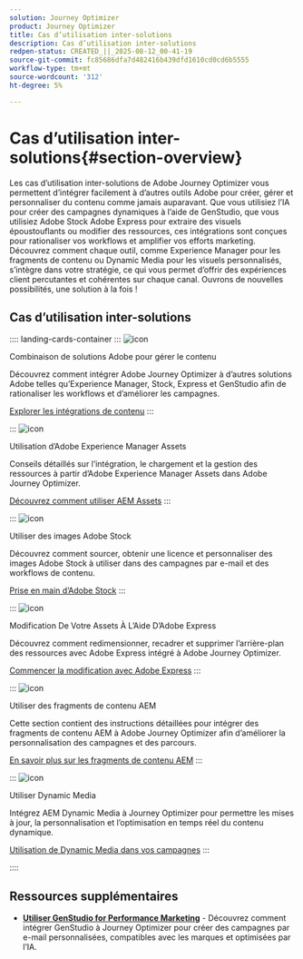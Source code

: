```yaml
---
solution: Journey Optimizer
product: Journey Optimizer
title: Cas d’utilisation inter-solutions
description: Cas d’utilisation inter-solutions
redpen-status: CREATED_||_2025-08-12_00-41-19
source-git-commit: fc85686dfa7d482416b439dfd1610cd0cd6b5555
workflow-type: tm+mt
source-wordcount: '312'
ht-degree: 5%

---
```



# Cas d’utilisation inter-solutions{#section-overview}

Les cas d’utilisation inter-solutions de Adobe Journey Optimizer vous permettent d’intégrer facilement à d’autres outils Adobe pour créer, gérer et personnaliser du contenu comme jamais auparavant. Que vous utilisiez l’IA pour créer des campagnes dynamiques à l’aide de GenStudio, que vous utilisiez Adobe Stock Adobe Express pour extraire des visuels époustouflants ou modifier des ressources, ces intégrations sont conçues pour rationaliser vos workflows et amplifier vos efforts marketing. Découvrez comment chaque outil, comme Experience Manager pour les fragments de contenu ou Dynamic Media pour les visuels personnalisés, s’intègre dans votre stratégie, ce qui vous permet d’offrir des expériences client percutantes et cohérentes sur chaque canal. Ouvrons de nouvelles possibilités, une solution à la fois !

## Cas d’utilisation inter-solutions

:::: landing-cards-container
:::
![icon](https://cdn.experienceleague.adobe.com/icons/puzzle-piece.svg?lang=fr)

Combinaison de solutions Adobe pour gérer le contenu

Découvrez comment intégrer Adobe Journey Optimizer à d’autres solutions Adobe telles qu’Experience Manager, Stock, Express et GenStudio afin de rationaliser les workflows et d’améliorer les campagnes.

[Explorer les intégrations de contenu](../using/integrations/content-integrations.md)
:::

:::
![icon](https://cdn.experienceleague.adobe.com/icons/screwdriver-wrench.svg?lang=fr)

Utilisation d’Adobe Experience Manager Assets

Conseils détaillés sur l’intégration, le chargement et la gestion des ressources à partir d’Adobe Experience Manager Assets dans Adobe Journey Optimizer.

[Découvrez comment utiliser AEM Assets](../using/integrations/assets.md)
:::

:::
![icon](https://cdn.experienceleague.adobe.com/icons/images.svg?lang=fr)

Utiliser des images Adobe Stock

Découvrez comment sourcer, obtenir une licence et personnaliser des images Adobe Stock à utiliser dans des campagnes par e-mail et des workflows de contenu.

[Prise en main d’Adobe Stock](../using/integrations/stock.md)
:::

:::
![icon](https://cdn.experienceleague.adobe.com/icons/pencil-ruler.svg?lang=fr)

Modification De Votre Assets À L’Aide D’Adobe Express

Découvrez comment redimensionner, recadrer et supprimer l’arrière-plan des ressources avec Adobe Express intégré à Adobe Journey Optimizer.

[Commencer la modification avec Adobe Express](../using/integrations/express.md)
:::

:::
![icon](https://cdn.experienceleague.adobe.com/icons/code-branch.svg?lang=fr)

Utiliser des fragments de contenu AEM

Cette section contient des instructions détaillées pour intégrer des fragments de contenu AEM à Adobe Journey Optimizer afin d’améliorer la personnalisation des campagnes et des parcours.

[En savoir plus sur les fragments de contenu AEM](../using/integrations/aem-fragments.md)
:::

:::
![icon](https://cdn.experienceleague.adobe.com/icons/bullseye.svg?lang=fr)

Utiliser Dynamic Media

Intégrez AEM Dynamic Media à Journey Optimizer pour permettre les mises à jour, la personnalisation et l’optimisation en temps réel du contenu dynamique.

[Utilisation de Dynamic Media dans vos campagnes](../using/integrations/aem-dynamic.md)
:::

::::


## Ressources supplémentaires

- **[Utiliser GenStudio for Performance Marketing](../using/integrations/genstudio.md)** - Découvrez comment intégrer GenStudio à Journey Optimizer pour créer des campagnes par e-mail personnalisées, compatibles avec les marques et optimisées par l’IA.
